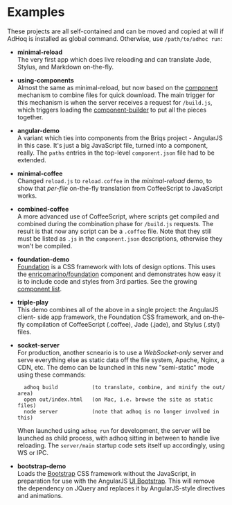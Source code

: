 # Examples

These projects are all self-contained and can be moved and copied at will if
AdHoq is installed as global command. Otherwise, use `/path/to/adhoc run`:

* **minimal-reload**  
  The very first app which does live reloading and can translate Jade, Stylus,
  and Markdown on-the-fly.
  
* **using-components**  
  Almost the same as minimal-reload, but now based on the [component][C]
  mechanism to combine files for quick download. The main trigger for this
  mechanism is when the server receives a request for `/build.js`, which
  triggers loading the [component-builder][B] to put all the pieces together.
  
  [C]: https://github.com/component/component#readme
  [B]: https://github.com/component/builder.js#readme

* **angular-demo**  
  A variant which ties into components from the Briqs project - AngularJS in
  this case. It's just a big JavaScript file, turned into a component, really.
  The `paths` entries in the top-level `component.json` file had to be extended.

* **minimal-coffee**  
  Changed `reload.js` to `reload.coffee` in the *minimal-reload* demo, to show
  that *per-file* on-the-fly translation from CoffeeScript to JavaScript works.

* **combined-coffee**  
  A more advanced use of CoffeeScript, where scripts get compiled and combined
  during the combination phase for `/build.js` requests. The result is that
  now any script can be a `.coffee` file. Note that they still must be listed as
  `.js` in the `component.json` descriptions, otherwise they won't be compiled.

* **foundation-demo**  
  [Foundation][F] is a CSS framework with lots of design options. This uses the
  [enricomarino/foundation][E] component and demonstrates how easy it is to
  include code and styles from 3rd parties. See the growing [component list][L].
  
  [F]: https://github.com/zurb/foundation
  [E]: https://github.com/enricomarino/foundation
  [L]: https://github.com/component/component/wiki/Components

* **triple-play**  
  This demo combines all of the above in a single project: the AngularJS client-
  side app framework, the Foundation CSS framework, and on-the-fly compilation
  of CoffeeScript (.coffee), Jade (.jade), and Stylus (.styl) files.

* **socket-server**  
  For production, another scneario is to use a *WebSocket-only* server and serve
  everything else as static data off the file system, Apache, Nginx, a CDN, etc.
  The demo can be launched in this new "semi-static" mode using these commands:
  
        adhoq build           (to translate, combine, and minify the out/ area)
        open out/index.html   (on Mac, i.e. browse the site as static files)
        node server           (note that adhoq is no longer involved in this)

  When launched using `adhoq run` for development, the server will be launched as child process, with adhoq sitting in between to handle live reloading.
  The `server/main` startup code sets itself up accordingly, using WS or IPC.

* **bootstrap-demo**  
  Loads the [Bootstrap][T] CSS framework without the JavaScript, in preparation
  for use with the AngularJS [UI Bootstrap][U]. This will remove the dependency
  on JQuery and replaces it by AngularJS-style directives and animations.
  
  [T]: http://twitter.github.io/bootstrap/
  [U]: http://angular-ui.github.io/bootstrap/
